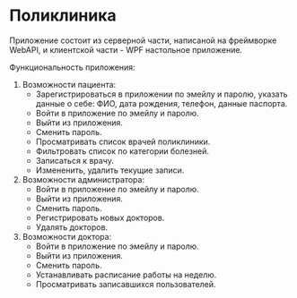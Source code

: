 # Поликлиника
Приложение состоит из серверной части, написаной на фреймворке WebAPI, и клиентской части - WPF настольное приложение.

Функциональность приложения:
1) Возможности пациента:
   - Зарегистрироваться в приложении по эмейлу и паролю, указать данные о себе: ФИО, дата рождения, телефон, данные паспорта.
   - Войти в приложение по эмейлу и паролю.
   - Выйти из приложения.
   - Сменить пароль.
   - Просматривать список врачей поликлиники.
   - Фильтровать список по категории болезней.
   - Записаться к врачу.
   - Измененить, удалить текущие записи.
2) Возможности администратора:
   - Войти в приложение по эмейлу и паролю.
   - Выйти из приложения.
   - Сменить пароль.
   - Регистрировать новых докторов.
   - Удалять докторов.
3) Возможности доктора:
   - Войти в приложение по эмейлу и паролю.
   - Выйти из приложения.
   - Сменить пароль.
   - Устанавливать расписание работы на неделю.
   - Просматривать записавшихся пользователей.
